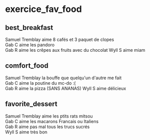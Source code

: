 # exercice_fav_food


## best_breakfast
Samuel Tremblay aime 8 cafés et 3 paquet de clopes  
Gab C aime les pandoro  
Gab R aime les crêpes aux fruits avec du chocolat
Wyll S aime miam
## comfort_food
Samuel Tremblay la bouffe que quelqu'un d'autre me fait  
Gab C aime la poutine du mc-do :(  
Gab R aime la pizza (SANS ANANAS)
Wyll S aime délicieux
## favorite_dessert
Samuel Tremblay aime les ptits rats mitsou  
Gab C aime les macarons Francais ou Italiens  
Gab R aime pas mal tous les trucs sucrés  
Wyll S aime très bon